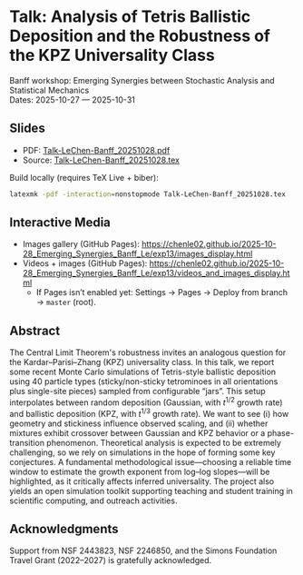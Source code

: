 # Talk: Analysis of Tetris Ballistic Deposition and the Robustness of the KPZ Universality Class

Banff workshop: Emerging Synergies between Stochastic Analysis and Statistical Mechanics  
Dates: 2025-10-27 — 2025-10-31

## Slides
- PDF: [Talk-LeChen-Banff_20251028.pdf](./Talk-LeChen-Banff_20251028.pdf)
- Source: [Talk-LeChen-Banff_20251028.tex](./Talk-LeChen-Banff_20251028.tex)

Build locally (requires TeX Live + biber):

```bash
latexmk -pdf -interaction=nonstopmode Talk-LeChen-Banff_20251028.tex
```

## Interactive Media
- Images gallery (GitHub Pages): https://chenle02.github.io/2025-10-28_Emerging_Synergies_Banff_Le/exp13/images_display.html
- Videos + images (GitHub Pages): https://chenle02.github.io/2025-10-28_Emerging_Synergies_Banff_Le/exp13/videos_and_images_display.html
  - If Pages isn’t enabled yet: Settings → Pages → Deploy from branch → `master` (root).

## Abstract

The Central Limit Theorem's robustness invites an analogous question for the Kardar–Parisi–Zhang (KPZ) universality class. In this talk, we report some recent Monte Carlo simulations of Tetris-style ballistic deposition using 40 particle types (sticky/non-sticky tetrominoes in all orientations plus single-site pieces) sampled from configurable “jars”. This setup interpolates between random deposition (Gaussian, with $t^{1/2}$ growth rate) and ballistic deposition (KPZ, with $t^{1/3}$ growth rate). We want to see (i) how geometry and stickiness influence observed scaling, and (ii) whether mixtures exhibit crossover between Gaussian and KPZ behavior or a phase-transition phenomenon. Theoretical analysis is expected to be extremely challenging, so we rely on simulations in the hope of forming some key conjectures. A fundamental methodological issue—choosing a reliable time window to estimate the growth exponent from log–log slopes—will be highlighted, as it critically affects inferred universality. The project also yields an open simulation toolkit supporting teaching and student training in scientific computing, and outreach activities.

## Acknowledgments
Support from NSF 2443823, NSF 2246850, and the Simons Foundation Travel Grant (2022–2027) is gratefully acknowledged.
